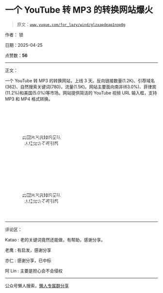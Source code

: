 # 一个 YouTube 转 MP3 的转换网站爆火

> 原文：[`www.yuque.com/for_lazy/wind/glzxapdeap1nop0g`](https://www.yuque.com/for_lazy/wind/glzxapdeap1nop0g)

作者： 锁

日期：2025-04-25

点赞数：**56**

* * *

正文：

一个 YouTube 转 MP3 的转换网站，上线 3 天。反向链接数量(1.2K)、引荐域名(362)、自然搜索关键词(780)，流量(1.5K)。网站主要面向南非(63.0%)、菲律宾(11.2%)和美国(5.0%)等市场。网站提供简洁的 YouTube 视频 URL 输入框，支持 MP3 和 MP4 格式转换。

![](img/61771122d7afe43b4f009fdd777e7a8a.png "None")

![](img/1e67d20a3791fc3d5bd6a207d70fb264.png "None")

* * *

评论区：

Katao : 老的关键词竟然还能做，有帮助，感谢分享。

老鹰 : 有启发，感谢分享

亦仁 : 感谢分享，已中标

阿 Lin : 主要是担心会不会侵权

* * *

公众号懒人搜索，[懒人专属群分享](https://lazybook.fun/#/blog/group)